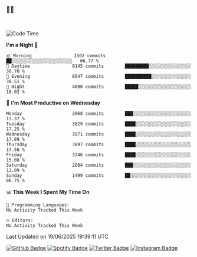 ### 🤙🍺

<!-- <a href="https://github-readme-stats.vercel.app/api?username=hzak2xx&count_private=true&show_icons=true&theme=dracula">
  <img align="center" src="https://github-readme-stats.vercel.app/api?username=hzak2xx&count_private=true&show_icons=true&theme=dracula" />
</a>
</br> -->
</br>

<!--START_SECTION:waka-->
![Code Time](http://img.shields.io/badge/Code%20Time-4%2C209%20hrs%2040%20mins-blue)

**I'm a Night 🦉** 

```text
🌞 Morning                1502 commits        ██░░░░░░░░░░░░░░░░░░░░░░░   06.77 % 
🌆 Daytime                8145 commits        █████████░░░░░░░░░░░░░░░░   36.70 % 
🌃 Evening                8547 commits        ██████████░░░░░░░░░░░░░░░   38.51 % 
🌙 Night                  4000 commits        █████░░░░░░░░░░░░░░░░░░░░   18.02 % 
```
📅 **I'm Most Productive on Wednesday** 

```text
Monday                   2968 commits        ███░░░░░░░░░░░░░░░░░░░░░░   13.37 % 
Tuesday                  3829 commits        ████░░░░░░░░░░░░░░░░░░░░░   17.25 % 
Wednesday                3971 commits        ████░░░░░░░░░░░░░░░░░░░░░   17.89 % 
Thursday                 3897 commits        ████░░░░░░░░░░░░░░░░░░░░░   17.56 % 
Friday                   3346 commits        ████░░░░░░░░░░░░░░░░░░░░░   15.08 % 
Saturday                 2684 commits        ███░░░░░░░░░░░░░░░░░░░░░░   12.09 % 
Sunday                   1499 commits        ██░░░░░░░░░░░░░░░░░░░░░░░   06.75 % 
```


📊 **This Week I Spent My Time On** 

```text
💬 Programming Languages: 
No Activity Tracked This Week

🔥 Editors: 
No Activity Tracked This Week
```


 Last Updated on 19/06/2025 19:39:11 UTC
<!--END_SECTION:waka-->

[![GitHub Badge](https://img.shields.io/badge/GitHub-100000?style=for-the-badge&logo=github&logoColor=white)](https://github.com/hzak2xx)
[![Spotify Badge](https://img.shields.io/badge/Spotify-1ED760?&style=for-the-badge&logo=spotify&logoColor=white)](https://open.spotify.com/user/uf90s6sbbh75a1mt44clkhkvf)
[![Twitter Badge](https://img.shields.io/badge/Twitter-1DA1F2?style=for-the-badge&logo=twitter&logoColor=white)](https://twitter.com/hzak2xx)
[![Instagram Badge](https://img.shields.io/badge/Instagram-E4405F?style=for-the-badge&logo=instagram&logoColor=white)](https://www.instagram.com/hzak2xx/)

